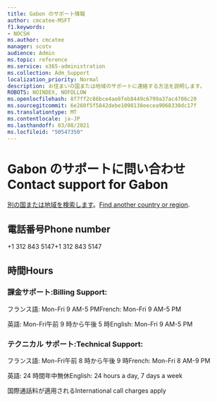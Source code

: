 ```yaml
---
title: Gabon のサポート情報
author: cmcatee-MSFT
f1.keywords:
- NOCSH
ms.author: cmcatee
manager: scotv
audience: Admin
ms.topic: reference
ms.service: o365-administration
ms.collection: Adm_Support
localization_priority: Normal
description: お住まいの国または地域のサポートに連絡する方法を説明します。
ROBOTS: NOINDEX, NOFOLLOW
ms.openlocfilehash: 8f7ff2c86bce4ae8feb8449c6799a37ac4706c20
ms.sourcegitcommit: 6e260f5f5842debe1098138eecea9068330dc17f
ms.translationtype: MT
ms.contentlocale: ja-JP
ms.lasthandoff: 03/08/2021
ms.locfileid: "50547350"
---
```

# <a name="contact-support-for-gabon"></a><span data-ttu-id="178e1-103">Gabon のサポートに問い合わせ</span><span class="sxs-lookup"><span data-stu-id="178e1-103">Contact support for Gabon</span></span>

<span data-ttu-id="178e1-104">[別の国または地域を検索します](../contact-support-for-business-products.md)。</span><span class="sxs-lookup"><span data-stu-id="178e1-104">[Find another country or region](../contact-support-for-business-products.md).</span></span>

## <a name="phone-number"></a><span data-ttu-id="178e1-105">電話番号</span><span class="sxs-lookup"><span data-stu-id="178e1-105">Phone number</span></span>
<span data-ttu-id="178e1-106">+1 312 843 5147</span><span class="sxs-lookup"><span data-stu-id="178e1-106">+1 312 843 5147</span></span>

## <a name="hours"></a><span data-ttu-id="178e1-107">時間</span><span class="sxs-lookup"><span data-stu-id="178e1-107">Hours</span></span>
### <a name="billing-support"></a><span data-ttu-id="178e1-108">課金サポート:</span><span class="sxs-lookup"><span data-stu-id="178e1-108">Billing Support:</span></span>

<span data-ttu-id="178e1-109">フランス語: Mon-Fri 9 AM-5 PM</span><span class="sxs-lookup"><span data-stu-id="178e1-109">French: Mon-Fri 9 AM-5 PM</span></span>

<span data-ttu-id="178e1-110">英語: Mon-Fri午前 9 時から午後 5 時</span><span class="sxs-lookup"><span data-stu-id="178e1-110">English: Mon-Fri 9 AM-5 PM</span></span>

### <a name="technical-support"></a><span data-ttu-id="178e1-111">テクニカル サポート:</span><span class="sxs-lookup"><span data-stu-id="178e1-111">Technical Support:</span></span>

<span data-ttu-id="178e1-112">フランス語: Mon-Fri午前 8 時から午後 9 時</span><span class="sxs-lookup"><span data-stu-id="178e1-112">French: Mon-Fri 8 AM-9 PM</span></span>

<span data-ttu-id="178e1-113">英語: 24 時間年中無休</span><span class="sxs-lookup"><span data-stu-id="178e1-113">English: 24 hours a day, 7 days a week</span></span>

<span data-ttu-id="178e1-114">国際通話料が適用される</span><span class="sxs-lookup"><span data-stu-id="178e1-114">International call charges apply</span></span>
